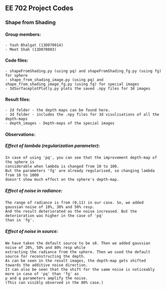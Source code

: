 ## EE 702 Project Codes

### Shape from Shading

#### Group members:
	- Yash Bhalgat (13D070014)
	- Meet Shah (13D070003)
	
#### Code files:
	- shapeFromShading.py (using pq) and shapeFromShading_fg.py (using fg) for sphere
	- shape_from_shading_image.py (using pq) and shape_from_shading_image_fg.py (using fg) for special images
	- 3dSurfaceplotPlotly.py plots the saved .npy files for 3d images
	
#### Result files:
	- 2d folder - the depth maps can be found here.
	- 3d folder - includes the .npy files for 3d visulisations of all the depth-maps
	- depth_images - Depth-maps of the special images

#### Observations:

##### Effect of lambda (regularization parameter):
	In case of using 'pq', you can see that the improvement depth-map of the sphere is 
	considerable when lambda is changed from 10 to 100.
	But the parameters 'fg' are already regularised, so changing lambda from 10 to 1000
	doesn't show much effect on the sphere's depth-map.

##### Effect of noise in radiance:
	The range of radiance is from (0,11) in our case. So, we added gaussian noise of 10%, 30% and 50% resp.
	And the result deteriorated as the noise increased. But the deterioration was higher in the case of 'pq'
	than in 'fg'.
	
##### Effect of noise in source:
	We have taken the default source to be s0. Then we added gaussian noise of 20%, 50% and 80% resp while
	extracting the radiance from the sphere. Then we used the default source for reconstructing the depth.
	As can be seen in the result images, the depth-map gets shifted towards the additive noise direction.
	It can also be seen that the shift for the same noise is noticeably more in case of 'pq' than 'fg' as
	p and q parameters amplify the noise.
	(This can visibly observed in the 80% case.)
